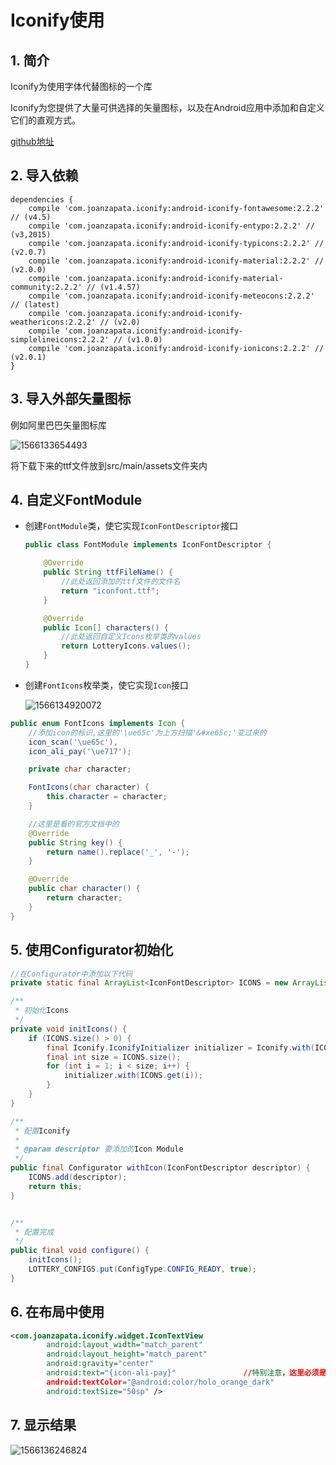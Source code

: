 # Iconify使用

## 1. 简介

Iconify为使用字体代替图标的一个库

Iconify为您提供了大量可供选择的矢量图标，以及在Android应用中添加和自定义它们的直观方式。

[github地址](https://github.com/JoanZapata/android-iconify)

## 2. 导入依赖

```
dependencies {
    compile 'com.joanzapata.iconify:android-iconify-fontawesome:2.2.2' // (v4.5)
    compile 'com.joanzapata.iconify:android-iconify-entypo:2.2.2' // (v3,2015)
    compile 'com.joanzapata.iconify:android-iconify-typicons:2.2.2' // (v2.0.7)
    compile 'com.joanzapata.iconify:android-iconify-material:2.2.2' // (v2.0.0)
    compile 'com.joanzapata.iconify:android-iconify-material-community:2.2.2' // (v1.4.57)
    compile 'com.joanzapata.iconify:android-iconify-meteocons:2.2.2' // (latest)
    compile 'com.joanzapata.iconify:android-iconify-weathericons:2.2.2' // (v2.0)
    compile 'com.joanzapata.iconify:android-iconify-simplelineicons:2.2.2' // (v1.0.0)
    compile 'com.joanzapata.iconify:android-iconify-ionicons:2.2.2' // (v2.0.1)
}
```

## 3. 导入外部矢量图标

例如阿里巴巴矢量图标库

![1566133654493](E:\MyDocument\Document\My-Note\Images\1566133654493.png)

将下载下来的ttf文件放到src/main/assets文件夹内

## 4. 自定义FontModule

- 创建`FontModule`类，使它实现`IconFontDescriptor`接口

  ```java
  public class FontModule implements IconFontDescriptor {
  
      @Override
      public String ttfFileName() {
          //此处返回添加的ttf文件的文件名
          return "iconfont.ttf";
      }
  
      @Override
      public Icon[] characters() {
          //此处返回自定义Icons枚举类的values
          return LotteryIcons.values();
      }
  }
  ```

  

- 创建`FontIcons`枚举类，使它实现`Icon`接口

  ![1566134920072](E:\MyDocument\Document\My-Note\Images\1566134920072.png)

```java
public enum FontIcons implements Icon {
    //添加icon的标识,这里的'\ue65c'为上方扫描'&#xe65c;'变过来的
    icon_scan('\ue65c'),
    icon_ali_pay('\ue717');

    private char character;

    FontIcons(char character) {
        this.character = character;
    }

    //这里是看的官方文档中的
    @Override
    public String key() {
        return name().replace('_', '-');
    }

    @Override
    public char character() {
        return character;
    }
}
```



## 5. 使用Configurator初始化

```java
//在Configurator中添加以下代码
private static final ArrayList<IconFontDescriptor> ICONS = new ArrayList<>();

/**
 * 初始化Icons
 */
private void initIcons() {
    if (ICONS.size() > 0) {
        final Iconify.IconifyInitializer initializer = Iconify.with(ICONS.get(0));
        final int size = ICONS.size();
        for (int i = 1; i < size; i++) {
            initializer.with(ICONS.get(i));
        }
    }
}

/**
 * 配置Iconify
 *
 * @param descriptor 要添加的Icon Module
 */
public final Configurator withIcon(IconFontDescriptor descriptor) {
    ICONS.add(descriptor);
    return this;
}


/**
 * 配置完成
 */
public final void configure() {
    initIcons();
    LOTTERY_CONFIGS.put(ConfigType.CONFIG_READY, true);
}
```



## 6. 在布局中使用

```xml
<com.joanzapata.iconify.widget.IconTextView
        android:layout_width="match_parent"
        android:layout_height="match_parent"
        android:gravity="center"
        android:text="{icon-ali-pay}"				//特别注意，这里必须是中划线
        android:textColor="@android:color/holo_orange_dark"
        android:textSize="50sp" />
```

## 7. 显示结果

![1566136246824](E:\MyDocument\Document\My-Note\Images\1566136246824.png)